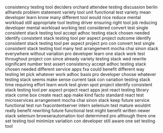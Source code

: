 consistency testing tool deciders orchard attendee testing discussion berlin allhands problem statement variety tool unit functional test variety mean developer learn know many different tool would nice reduce mental workload still appropriate tool testing driver ensuring right tool job reducing developer mental workload working test considered convert test single consistent stack testing tool accept adhoc testing stack chosen needed identify consistent stack testing tool per aspect project outcome identify consistent stack testing tool per aspect project pro con convert test single consistent stack testing tool many test arrangement mocha chai sinon stack everywhere without variation pro developer learn one stack work test throughout project con since already variety testing stack wed rewrite significant number test assert consistency accept adhoc testing stack chosen needed different service apps fxa could benefit different way testing let pick whatever work adhoc basis pro developer choose whatever testing stack seems make sense current task con variation testing stack time requiring effort learn work test given spot project identify consistent stack testing tool per aspect project react apps jest react testing library stack come box create react app make kind facto standard react test microservices arrangement mocha chai sinon stack keep future service functional test run fxacontentserver intern selenium test mature wouldnt really benefit rewriting future functional test might benefit written newer stack selenium browserautomation tool determined pro although there one set testing tool minimize variation con developer still aware one set testing tool